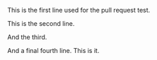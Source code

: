 This is the first line used for the pull request test.

This is the second line.

And the third.

And a final fourth line. This is it.
